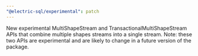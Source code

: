 ```yaml
---
"@electric-sql/experimental": patch
---
```


New experimental MultiShapeStream and TransactionalMultiShapeStream APIs that combine multiple shapes streams into a single stream. Note: these two APIs are experimental and are likely to change in a future version of the package.
